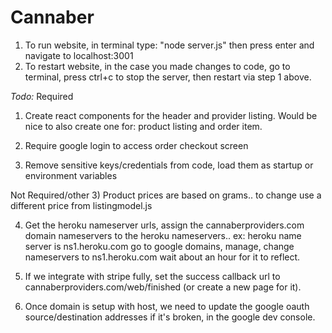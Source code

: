 # Cannaber

1) To run website, in terminal type: "node server.js" then press enter and navigate to localhost:3001
2) To restart website, in the case you made changes to code, go to terminal, press ctrl+c to stop the server, then restart via step 1 above.






*Todo:*
Required
1) Create react components for the header and provider listing.  Would be nice to also create one for: product listing and order item.

2) Require google login to access order checkout screen

3) Remove sensitive keys/credentials from code, load them as startup or environment variables

Not Required/other
3) Product prices are based on grams.. to change use a different price from listingmodel.js

4) Get the heroku nameserver urls, assign the cannaberproviders.com domain nameservers to the heroku nameservers..
ex: heroku name server is ns1.heroku.com  go to google domains, manage, change nameservers to ns1.heroku.com  wait about an hour for it to reflect.

5) If we integrate with stripe fully, set the success callback url to cannaberproviders.com/web/finished (or create a new page for it).

6) Once domain is setup with host, we need to update the google oauth source/destination addresses if it's broken, in the google dev console.
